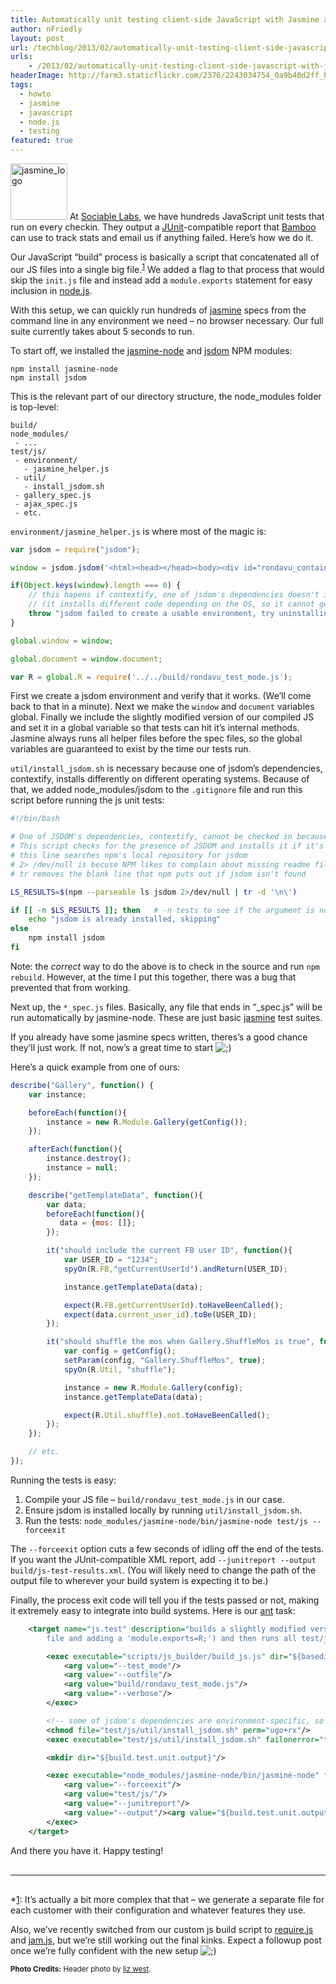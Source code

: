 ```yaml
---
title: Automatically unit testing client-side JavaScript with Jasmine and Node.js
author: nFriedly
layout: post
url: /techblog/2013/02/automatically-unit-testing-client-side-javascript-with-jasmine-and-node-js/
urls:
    - /2013/02/automatically-unit-testing-client-side-javascript-with-jasmine-and-node-js/
headerImage: http://farm3.staticflickr.com/2376/2243034754_0a9b40d2ff_b.jpg
tags:
  - howto
  - jasmine
  - javascript
  - node.js
  - testing
featured: true
---
```

[<img src="http://nfriedly.com/techblog/wp-content/uploads/2013/02/jasmine_flower.png" alt="jasmine_logo" width="91" height="90" class="alignleft left size-full wp-image-478" />][1] At [Sociable Labs][2], we have hundreds JavaScript unit tests that run on every checkin. They output a [JUnit][3]-compatible report that [Bamboo][4] can use to track stats and email us if anything failed. Here&#8217;s how we do it.

<!--more-->

Our JavaScript &#8220;build&#8221; process is basically a script that concatenated all of our JS files into a single big file.<sup><a href="#note-1">[1]</a></sup> We added a flag to that process that would skip the `init.js` file and instead add a `module.exports` statement for easy inclusion in [node.js][5].

With this setup, we can quickly run hundreds of [jasmine][6] specs from the command line in any environment we need &#8211; no browser necessary. Our full suite currently takes about 5 seconds to run.

To start off, we installed the [jasmine-node][7] and [jsdom][8] NPM modules:

	npm install jasmine-node
	npm install jsdom

This is the relevant part of our directory structure, the node_modules folder is top-level:

	build/
	node_modules/
	 - ...
	test/js/
	 - environment/
	   - jasmine_helper.js
	 - util/
	   - install_jsdom.sh
	 - gallery_spec.js
	 - ajax_spec.js
	 - etc.


`environment/jasmine_helper.js` is where most of the magic is:

``` javascript
var jsdom = require("jsdom");

window = jsdom.jsdom('<html><head></head><body><div id="rondavu_container"></div></body></html>').createWindow();

if(Object.keys(window).length === 0) {
    // this hapens if contextify, one of jsdom's dependencies doesn't install correctly
    // (it installs different code depending on the OS, so it cannot get checked in.);
    throw "jsdom failed to create a usable environment, try uninstalling and reinstalling it";
}

global.window = window;

global.document = window.document;

var R = global.R = require('../../build/rondavu_test_mode.js');
```

First we create a jsdom environment and verify that it works. (We&#8217;ll come back to that in a minute). Next we make the `window` and `document` variables global. Finally we include the slightly modified version of our compiled JS and set it in a global variable so that tests can hit it&#8217;s internal methods. Jasmine always runs all helper files before the spec files, so the global variables are guaranteed to exist by the time our tests run.

`util/install_jsdom.sh` is necessary because one of jsdom&#8217;s dependencies, contextify, installs differently on different operating systems. Because of that, we added node_modules/jsdom to the `.gitignore` file and run this script before running the js unit tests:

``` bash
#!/bin/bash

# One of JSDOM's dependencies, contextify, cannot be checked in because it installs differently depending on the OS.
# This script checks for the presence of JSDOM and installs it if it's missing
# this line searches npm's local repository for jsdom
# 2> /dev/null is becuse NPM likes to complain about missing readme files in third-party packages
# tr removes the blank line that npm puts out if jsdom isn't found

LS_RESULTS=$(npm --parseable ls jsdom 2>/dev/null | tr -d '\n\')

if [[ -n $LS_RESULTS ]]; then 	# -n tests to see if the argument is non empty
	echo "jsdom is already installed, skipping"
else
    npm install jsdom
fi
```

Note: the *correct* way to do the above is to check in the source and run `npm rebuild`. However, at the time I put this together, there was a bug that prevented that from working.

Next up, the `*_spec.js` files. Basically, any file that ends in &#8220;_spec.js&#8221; will be run automatically by jasmine-node. These are just basic [jasmine][6] test suites. 

If you already have some jasmine specs written, theres&#8217;s a good chance they&#8217;ll just work. If not, now&#8217;s a great time to start <img src='http://nfriedly.com/techblog/wp-includes/images/smilies/icon_wink.gif' alt=';)' class='wp-smiley' /> 

Here&#8217;s a quick example from one of ours:

``` js
describe("Gallery", function() {
    var instance;

    beforeEach(function(){
        instance = new R.Module.Gallery(getConfig());
    });

    afterEach(function(){
        instance.destroy();
        instance = null;
    });

    describe("getTemplateData", function(){
        var data;
        beforeEach(function(){
           data = {mos: []};
        });

        it("should include the current FB user ID", function(){
            var USER_ID = "1234";
            spyOn(R.FB,"getCurrentUserId").andReturn(USER_ID);

            instance.getTemplateData(data);

            expect(R.FB.getCurrentUserId).toHaveBeenCalled();
            expect(data.current_user_id).toBe(USER_ID);
        });

        it("should shuffle the mos when Gallery.ShuffleMos is true", function(){
            var config = getConfig();
            setParam(config, "Gallery.ShuffleMos", true);
            spyOn(R.Util, "shuffle");

            instance = new R.Module.Gallery(config);
            instance.getTemplateData(data);

            expect(R.Util.shuffle).not.toHaveBeenCalled();
        });
    });

    // etc.
});
```

Running the tests is easy: 

1.  Compile your JS file &#8211; `build/rondavu_test_mode.js` in our case.
2.  Ensure jsdom is installed locally by running `util/install_jsdom.sh`.
3.  Run the tests: `node_modules/jasmine-node/bin/jasmine-node test/js --forceexit`

The `--forceexit` option cuts a few seconds of idling off the end of the tests. If you want the JUnit-compatible XML report, add `--junitreport --output build/js-test-results.xml`. (You will likely need to change the path of the output file to wherever your build system is expecting it to be.)

Finally, the process exit code will tell you if the tests passed or not, making it extremely easy to integrate into build systems. Here is our [ant][9] task:

``` xml
	<target name="js.test" description="builds a slightly modified version of our rondavu.js (skipping the init.js
        file and adding a 'module.exports=R;') and then runs all test/js/*_spec.js unit tests.">

        <exec executable="scripts/js_builder/build_js.js" dir="${basedir}" failonerror="true">
            <arg value="--test_mode"/>
            <arg value="--outfile"/>
            <arg value="build/rondavu_test_mode.js"/>
            <arg value="--verbose"/>
        </exec>

        <!-- some of jsdom's dependencies are environment-specific, so we'll install it here if it's not already present -->
        <chmod file="test/js/util/install_jsdom.sh" perm="ugo+rx"/>
        <exec executable="test/js/util/install_jsdom.sh" failonerror="true"/>

        <mkdir dir="${build.test.unit.output}"/>

        <exec executable="node_modules/jasmine-node/bin/jasmine-node" failonerror="true">
            <arg value="--forceexit"/>
            <arg value="test/js/"/>
            <arg value="--junitreport"/>
            <arg value="--output"/><arg value="${build.test.unit.output}/TEST-javascript-results.xml"/>
        </exec>
    </target>
```

And there you have it. Happy testing!

<hr style="margin: 30px 0;" />

*<a name="note-1">[1]:</a> It&#8217;s actually a bit more complex that that &#8211; we generate a separate file for each customer with their configuration and whatever features they use. </p> 
Also, we&#8217;ve recently switched from our custom js build script to [require.js][10] and [jam.js][11], but we&#8217;re still working out the final kinks. Expect a followup post once we&#8217;re fully confident with the new setup <img src='http://nfriedly.com/techblog/wp-includes/images/smilies/icon_wink.gif' alt=';)' class='wp-smiley' /> </i>

<p class="meta"><small class="photocredit"><b>Photo Credits:</b> Header photo by <a href="http://www.flickr.com/photos/calliope/2243034754/">liz west</a>.</small></p>

 [1]: automatically-unit-testing-client-side-javascript-with-jasmine-and-node-js
 [2]: http://sociablelabs.com
 [3]: http://www.junit.org/
 [4]: https://www.atlassian.com/software/bamboo/overview
 [5]: http://nodejs.org/
 [6]: http://pivotal.github.com/jasmine/
 [7]: https://npmjs.org/package/jasmine-node
 [8]: https://npmjs.org/package/jsdom
 [9]: https://ant.apache.org/
 [10]: http://requirejs.org/
 [11]: http://jamjs.org/
